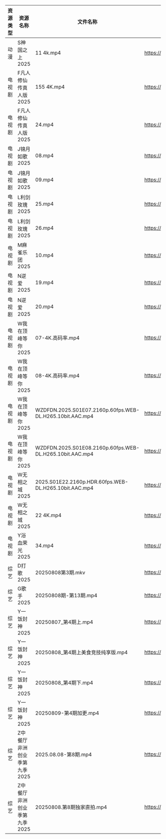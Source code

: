 | 资源类型 | 资源名称             | 文件名称                                                     | 分享链接                                 | 更新时间                |
| ---- | ---------------- | -------------------------------------------------------- | ------------------------------------ | ------------------- |
| 动漫   | S神国之上2025        | 11 4k.mp4                                                | https://pan.quark.cn/s/f12d59367da4  | 2025-08-09 16:32:23 |
| 电视剧  | F凡人修仙传真人版2025    | 155 4K.mp4                                               | https://www.alipan.com/s/Nv8hxtNv9F1 | 2025-08-09 15:01:10 |
| 电视剧  | F凡人修仙传真人版2025    | 24.mp4                                                   | https://www.alipan.com/s/Nv8hxtNv9F1 | 2025-08-09 15:01:10 |
| 电视剧  | J锦月如歌2025        | 08.mp4                                                   | https://www.alipan.com/s/jdpjNxUdeEZ | 2025-08-09 12:01:26 |
| 电视剧  | J锦月如歌2025        | 09.mp4                                                   | https://www.alipan.com/s/jdpjNxUdeEZ | 2025-08-09 12:01:26 |
| 电视剧  | L利剑玫瑰2025        | 25.mp4                                                   | https://www.alipan.com/s/rhnmZAsByum | 2025-08-09 15:01:29 |
| 电视剧  | L利剑玫瑰2025        | 26.mp4                                                   | https://www.alipan.com/s/rhnmZAsByum | 2025-08-09 15:01:29 |
| 电视剧  | M麻雀乐团2025        | 10.mp4                                                   | https://pan.quark.cn/s/6f7fe24c7e8f  | 2025-08-09 01:27:48 |
| 电视剧  | N逆爱2025          | 19.mp4                                                   | https://www.alipan.com/s/bYpxKg27F1z | 2025-08-09 15:01:37 |
| 电视剧  | N逆爱2025          | 20.mp4                                                   | https://www.alipan.com/s/bYpxKg27F1z | 2025-08-09 15:01:37 |
| 电视剧  | W我在顶峰等你2025      | 07-4K.高码率.mp4                                            | https://pan.quark.cn/s/cb17e03fd6d6  | 2025-08-09 16:34:15 |
| 电视剧  | W我在顶峰等你2025      | 08-4K.高码率.mp4                                            | https://pan.quark.cn/s/cb17e03fd6d6  | 2025-08-09 16:34:18 |
| 电视剧  | W我在顶峰等你2025      | WZDFDN.2025.S01E07.2160p.60fps.WEB-DL.H265.10bit.AAC.mp4 | https://pan.quark.cn/s/cb17e03fd6d6  | 2025-08-09 16:34:21 |
| 电视剧  | W我在顶峰等你2025      | WZDFDN.2025.S01E08.2160p.60fps.WEB-DL.H265.10bit.AAC.mp4 | https://pan.quark.cn/s/cb17e03fd6d6  | 2025-08-09 16:34:25 |
| 电视剧  | W无相之城2025        | 2025.S01E22.2160p.HDR.60fps.WEB-DL.H265.10bit.AAC.mp4    | https://pan.quark.cn/s/6e375bf1a4ee  | 2025-08-09 16:35:26 |
| 电视剧  | W无相之城2025        | 22 4K.mp4                                                | https://pan.quark.cn/s/6e375bf1a4ee  | 2025-08-09 16:35:23 |
| 电视剧  | Y浴血荣光2025        | 34.mp4                                                   | https://www.alipan.com/s/F3MTFNa4XY2 | 2025-08-09 12:02:15 |
| 综艺   | D打歌2025          | 20250808第3期.mkv                                          | https://pan.quark.cn/s/bd23329f1a1a  | 2025-08-09 10:41:08 |
| 综艺   | G歌手2025          | 20250808期-第13期.mp4                                       | https://www.alipan.com/s/BnAVvcGrxme | 2025-08-09 15:02:24 |
| 综艺   | Y一饭封神2025        | 20250807_第4期上.mp4                                        | https://www.alipan.com/s/w4Qpfj6YdVw | 2025-08-09 15:02:45 |
| 综艺   | Y一饭封神2025        | 20250808_第4期上美食竞技纯享版.mp4                                 | https://www.alipan.com/s/w4Qpfj6YdVw | 2025-08-09 15:02:44 |
| 综艺   | Y一饭封神2025        | 20250808_第4期下.mp4                                        | https://www.alipan.com/s/w4Qpfj6YdVw | 2025-08-09 15:02:44 |
| 综艺   | Y一饭封神2025        | 20250809-第4期加更.mp4                                       | https://www.alipan.com/s/w4Qpfj6YdVw | 2025-08-09 15:02:43 |
| 综艺   | Z中餐厅非洲创业季第九季2025 | 2025.08.08-第8期.mp4                                       | https://pan.quark.cn/s/b593f5a4180b  | 2025-08-09 01:46:37 |
| 综艺   | Z中餐厅非洲创业季第九季2025 | 20250808.第8期独家直拍.mp4                                     | https://pan.quark.cn/s/b593f5a4180b  | 2025-08-09 01:46:29 |

